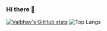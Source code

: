 ### Hi there 👋

[![Vaibhav's GitHub stats](https://github-readme-stats.vercel.app/api?username=Freak29&?count_private=true&theme=github_dark&show_icons=true&include_all_commits=yes)](https://github.com/anuraghazra/github-readme-stats)
![Top Langs](https://github-readme-stats.vercel.app/api/top-langs/?username=Freak29&theme=github_dark&layout=compact)
